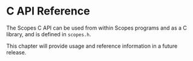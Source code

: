 C API Reference
===============

The Scopes C API can be used from within Scopes programs and as a C library, and is
defined in ``scopes.h``.

This chapter will provide usage and reference information in a future release.
